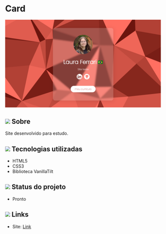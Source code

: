 <!-- > #### Switch to english: <kbd>[<img title="English" alt="English" src="flags/united-states.png" width="22">](README-EN.md)</kbd> -->

# Card
<img src="assets/capa.png">

## <img src="https://cdn-icons-png.flaticon.com/512/1752/1752919.png" width="40px;"> Sobre
Site desenvolvido para estudo.

## <img src="https://cdn-icons-png.flaticon.com/512/1752/1752919.png" width="40px;"> Tecnologias utilizadas
- HTML5
- CSS3
- Biblioteca VanillaTilt

## <img src="https://cdn-icons-png.flaticon.com/512/1752/1752919.png" width="40px;"> Status do projeto
- Pronto

## <img src="https://cdn-icons-png.flaticon.com/512/1752/1752919.png" width="40px;"> Links 
- Site: [Link](https://laura-card.netlify.app/ "Link")

